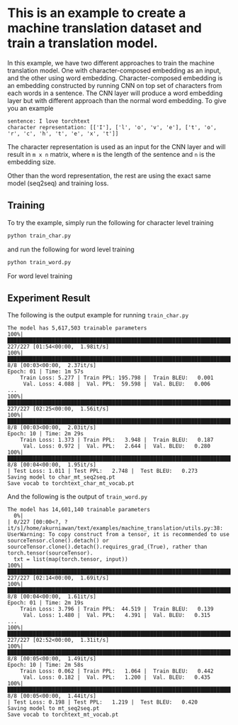# This is an example to create a machine translation dataset and train a translation model.

In this example, we have two different approaches to train the machine translation model. One with character-composed embedding as an input, and the other using word embedding. Character-composed embedding is an embedding constructed by running CNN on top set of characters from each words in a sentence. The CNN layer will produce a word embedding layer but with different approach than the normal word embedding. To give you an example

```
sentence: I love torchtext
character representation: [['I'], ['l', 'o', 'v', 'e'], ['t', 'o', 'r', 'c', 'h', 't', 'e', 'x', 't']]
```

The character representation is used as an input for the CNN layer and will result in `m x n` matrix, where `m` is the length of the sentence and `n` is the embedding size.

Other than the word representation, the rest are using the exact same model (seq2seq) and training loss.

## Training

To try the example, simply run the following for character level training

```bash
python train_char.py
```

and run the following for word level training

```bash
python train_word.py
```

For word level training

## Experiment Result

The following is the output example for running `train_char.py`

```
The model has 5,617,503 trainable parameters
100%|█████████████████████████████████████████████████████████████████████████████████| 227/227 [01:54<00:00,  1.98it/s]
100%|█████████████████████████████████████████████████████████████████████████████████████| 8/8 [00:03<00:00,  2.37it/s]
Epoch: 01 | Time: 1m 57s
	Train Loss: 5.277 | Train PPL: 195.798 |  Train BLEU:   0.001
	 Val. Loss: 4.088 |  Val. PPL:  59.598 |  Val. BLEU:   0.006
...
100%|█████████████████████████████████████████████████████████████████████████████████| 227/227 [02:25<00:00,  1.56it/s]
100%|█████████████████████████████████████████████████████████████████████████████████████| 8/8 [00:03<00:00,  2.03it/s]
Epoch: 10 | Time: 2m 29s
	Train Loss: 1.373 | Train PPL:   3.948 |  Train BLEU:   0.187
	 Val. Loss: 0.972 |  Val. PPL:   2.644 |  Val. BLEU:   0.280
100%|█████████████████████████████████████████████████████████████████████████████████████| 8/8 [00:04<00:00,  1.95it/s]
| Test Loss: 1.011 | Test PPL:   2.748 |  Test BLEU:   0.273
Saving model to char_mt_seq2seq.pt
Save vocab to torchtext_char_mt_vocab.pt
```

And the following is the output of `train_word.py`

```
The model has 14,601,140 trainable parameters
  0%|                                                                                           | 0/227 [00:00<?, ?it/s]/home/akurniawan/text/examples/machine_translation/utils.py:38: UserWarning: To copy construct from a tensor, it is recommended to use sourceTensor.clone().detach() or sourceTensor.clone().detach().requires_grad_(True), rather than torch.tensor(sourceTensor).
  txt = list(map(torch.tensor, input))
100%|█████████████████████████████████████████████████████████████████████████████████| 227/227 [02:14<00:00,  1.69it/s]
100%|█████████████████████████████████████████████████████████████████████████████████████| 8/8 [00:04<00:00,  1.61it/s]
Epoch: 01 | Time: 2m 19s
	Train Loss: 3.796 | Train PPL:  44.519 |  Train BLEU:   0.139
	 Val. Loss: 1.480 |  Val. PPL:   4.391 |  Val. BLEU:   0.315
...
100%|█████████████████████████████████████████████████████████████████████████████████| 227/227 [02:52<00:00,  1.31it/s]
100%|█████████████████████████████████████████████████████████████████████████████████████| 8/8 [00:05<00:00,  1.49it/s]
Epoch: 10 | Time: 2m 58s
	Train Loss: 0.062 | Train PPL:   1.064 |  Train BLEU:   0.442
	 Val. Loss: 0.182 |  Val. PPL:   1.200 |  Val. BLEU:   0.435
100%|█████████████████████████████████████████████████████████████████████████████████████| 8/8 [00:05<00:00,  1.44it/s]
| Test Loss: 0.198 | Test PPL:   1.219 |  Test BLEU:   0.420
Saving model to mt_seq2seq.pt
Save vocab to torchtext_mt_vocab.pt
```